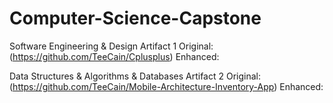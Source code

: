 # Computer-Science-Capstone

Software Engineering & Design
Artifact 1
Original: (https://github.com/TeeCain/Cplusplus)
Enhanced: 


Data Structures & Algorithms & Databases
Artifact 2
Original: (https://github.com/TeeCain/Mobile-Architecture-Inventory-App)
Enhanced: 
